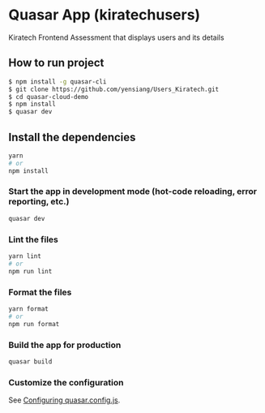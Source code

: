# Quasar App (kiratechusers)

Kiratech Frontend Assessment that displays users and its details

## How to run project
```bash
$ npm install -g quasar-cli
$ git clone https://github.com/yensiang/Users_Kiratech.git
$ cd quasar-cloud-demo
$ npm install
$ quasar dev
```


## Install the dependencies
```bash
yarn
# or
npm install
```

### Start the app in development mode (hot-code reloading, error reporting, etc.)
```bash
quasar dev
```


### Lint the files
```bash
yarn lint
# or
npm run lint
```


### Format the files
```bash
yarn format
# or
npm run format
```



### Build the app for production
```bash
quasar build
```

### Customize the configuration
See [Configuring quasar.config.js](https://v2.quasar.dev/quasar-cli-vite/quasar-config-js).
